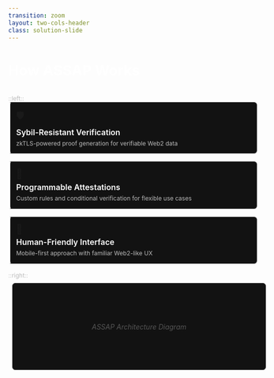 ```yaml
---
transition: zoom
layout: two-cols-header
class: solution-slide
---
```


# How ASSAP Works

::left::

<div class="solution-pillar">
  <div class="pillar-icon">🛡️</div>
  <h3>Sybil-Resistant Verification</h3>
  <p>zkTLS-powered proof generation for verifiable Web2 data</p>
</div>

<div class="solution-pillar">
  <div class="pillar-icon">🔌</div>
  <h3>Programmable Attestations</h3>
  <p>Custom rules and conditional verification for flexible use cases</p>
</div>

<div class="solution-pillar">
  <div class="pillar-icon">📱</div>
  <h3>Human-Friendly Interface</h3>
  <p>Mobile-first approach with familiar Web2-like UX</p>
</div>

::right::

<div class="architecture-container">
  <!-- <img src="/architecture.svg" alt="ASSAP Architecture" class="architecture-diagram" /> -->
  <div class="placeholder-diagram">ASSAP Architecture Diagram</div>
  
  <div class="key-features">
    <div class="feature">
      <span class="feature-icon">⚡</span>
      <span class="feature-text">Solana-native for speed & low cost</span>
    </div>
    <div class="feature">
      <span class="feature-icon">🔗</span>
      <span class="feature-text">Chain-agnostic verification</span>
    </div>
    <div class="feature">
      <span class="feature-icon">🔐</span>
      <span class="feature-text">Custody-free attestation management</span>
    </div>
  </div>
</div>

<style>
/* Base styles */
.solution-slide {
  color: #ffffff;
  background-color: #000000;
}

h1 {
  font-size: 1.8rem;
  font-weight: 700;
  margin-bottom: 1.5rem;
  color: #ffffff;
}

h3 {
  font-size: 1rem;
  font-weight: 600;
  margin: 0.5rem 0;
  color: #ffffff;
}

p {
  font-size: 0.8rem;
  margin: 0;
  color: #bbbbbb;
  line-height: 1.3;
}

/* Left column - Solution pillars */
.solution-pillar {
  background: #121212;
  border: 1px solid #333333;
  border-left: 4px solid #ffffff;
  border-radius: 6px;
  padding: 0.75rem;
  margin-bottom: 1rem;
}

.pillar-icon {
  font-size: 1.2rem;
  margin-bottom: 0.3rem;
}

/* Right column - Architecture diagram */
.architecture-container {
  display: flex;
  flex-direction: column;
  height: 100%;
  padding: 0.5rem;
}

.placeholder-diagram {
  width: 100%;
  height: 150px;
  border: 1px solid #333333;
  border-radius: 6px;
  padding: 0.75rem;
  background: #121212;
  display: flex;
  align-items: center;
  justify-content: center;
  color: #555555;
  font-style: italic;
  margin-bottom: 1rem;
}

.key-features {
  margin-top: auto;
}

.feature {
  display: flex;
  align-items: center;
  margin-bottom: 0.5rem;
}

.feature-icon {
  font-size: 1rem;
  margin-right: 0.5rem;
  display: inline-block;
}

.feature-text {
  font-size: 0.8rem;
  color: #bbbbbb;
}
</style>

---

```yaml
layout: default
```

# How ASSAP Works

<div class="workflow-container">
  <div class="workflow-step">
    <div class="step-number">1</div>
    <div class="step-content">
      <h3>Proof Generation</h3>
      <p>User connects Web2 account and generates zkTLS proof without exposing credentials</p>
    </div>
  </div>
  
  <div class="workflow-arrow">→</div>
  
  <div class="workflow-step">
    <div class="step-number">2</div>
    <div class="step-content">
      <h3>Attestation Creation</h3>
      <p>Verifiable attestation on Solana with programmable permissions</p>
    </div>
  </div>
  
  <div class="workflow-arrow">→</div>
  
  <div class="workflow-step">
    <div class="step-number">3</div>
    <div class="step-content">
      <h3>Verification</h3>
      <p>One-click verification with no complex integration needed</p>
    </div>
  </div>
</div>

<div class="benefits-container">
  <div class="benefit">
    <span class="benefit-metric">73%</span>
    <span class="benefit-description">Reduction in sybil attacks</span>
  </div>
  
  <div class="benefit">
    <span class="benefit-metric">95%</span>
    <span class="benefit-description">Faster onboarding</span>
  </div>
  
  <div class="benefit">
    <span class="benefit-metric">100%</span>
    <span class="benefit-description">Data privacy</span>
  </div>
</div>

<style>
.workflow-container {
  display: flex;
  justify-content: space-between;
  align-items: stretch;
  margin-bottom: 2rem;
  width: 85%;
}

.workflow-step {
  background: #121212;
  border: 1px solid #333333;
  border-radius: 6px;
  padding: 0.75rem;
  width: 30%;
  display: flex;
  flex-direction: column;
}

.step-number {
  background: #333333;
  color: #ffffff;
  width: 1.5rem;
  height: 1.5rem;
  border-radius: 50%;
  display: flex;
  align-items: center;
  justify-content: center;
  font-weight: bold;
  margin-bottom: 0.5rem;
  font-size: 0.8rem;
}

.workflow-arrow {
  display: flex;
  align-items: center;
  color: #ffffff;
  font-size: 1.2rem;
  font-weight: bold;
}

.benefits-container {
  display: flex;
  justify-content: space-around;
  width: 70%;
}

.benefit {
  display: flex;
  flex-direction: column;
  align-items: center;
  text-align: center;
}

.benefit-metric {
  font-size: 1.5rem;
  font-weight: bold;
  color: #ffffff;
}

.benefit-description {
  font-size: 0.8rem;
  color: #bbbbbb;
  margin-top: 0.3rem;
}

h1 {
  font-size: 1.8rem;
  font-weight: 700;
  margin-bottom: 2rem;
  color: #ffffff;
}

h3 {
  font-size: 1rem;
  font-weight: 600;
  margin: 0;
  margin-bottom: 0.3rem;
  color: #ffffff;
}

p {
  color: #bbbbbb;
  font-size: 0.75rem;
  line-height: 1.3;
}
</style>
